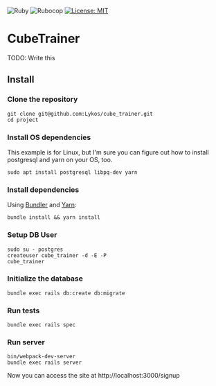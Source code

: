 ![Ruby](https://github.com/Lykos/cube_trainer/workflows/Ruby/badge.svg)
![Rubocop](https://github.com/Lykos/cube_trainer/workflows/Rubocop/badge.svg)
[![License: MIT](https://img.shields.io/badge/License-MIT-yellow.svg)](https://opensource.org/licenses/MIT)

# CubeTrainer
TODO: Write this

## Install

### Clone the repository

```shell
git clone git@github.com:Lykos/cube_trainer.git
cd project
```

### Install OS dependencies

This example is for Linux, but I'm sure you can figure out how to install postgresql and yarn on
your OS, too.

```shell
sudo apt install postgresql libpq-dev yarn
```

### Install dependencies

Using [Bundler](https://github.com/bundler/bundler) and [Yarn](https://github.com/yarnpkg/yarn):

```shell
bundle install && yarn install
```

### Setup DB User

```shell
sudo su - postgres
createuser cube_trainer -d -E -P
cube_trainer
```

### Initialize the database

```shell
bundle exec rails db:create db:migrate
```

### Run tests

```shell
bundle exec rails spec
```

### Run server
```shell
bin/webpack-dev-server
bundle exec rails server
```

Now you can access the site at http://localhost:3000/signup
